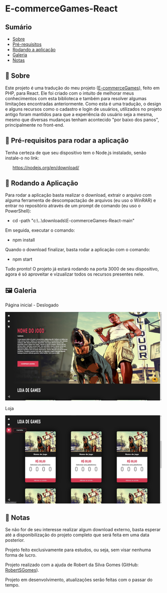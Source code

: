 <h1>E-commerceGames-React</h1>
  <h2>Sumário</h2>
    <ul>
      <li><a href="#sobre">Sobre</a></li>
      <li><a href="#requisitos">Pré-requisitos</a></li>
      <li><a href="#instalacao">Rodando a aplicação</a></li>
      <li><a href="#galeria">Galeria</a></li>
      <li><a href="#nota">Notas</a></li>
    </ul>    
  <h2 id='sobre'>💬 Sobre</h2>
  Este projeto é uma tradução do meu projeto (<a href="https://github.com/RogerSGomes/E-commerceGames">E-commerceGames</a>), feito em PHP, para React. Ele foi criado com o intuito de melhorar meus conhecimentos com esta biblioteca e também para resolver algumas limitações encontradas anteriormente. Como esta é uma tradução, o design e alguns recursos como o cadastro e login de usuários, utilizados no projeto antigo foram mantidos para que a experiência do usuário seja a mesma, mesmo que diversas mudanças tenham acontecido "por baixo dos panos", principalmente no front-end.
  
  <h2 id='requisitos'>🧩 Pré-requisitos para rodar a aplicação</h2>
  <p>Tenha certeza de que seu dispositivo tem o Node.js instalado, senão instale-o no link: 
  <ul>
    <a href="https://nodejs.org/en/download/">https://nodejs.org/en/download/</a>
  </ul>
  
  <h2 id='instalacao'>🚀 Rodando a Aplicação</h2>  
  <p>Para rodar a aplicação basta realizar o download, extrair o arquivo com alguma ferramenta de descompactação de arquivos (eu uso o WinRAR) e entrar no repositório através de um prompt de comando (eu uso o PowerShell):</p>

  <ul>
    <li>
      cd -path "c:\..\downloads\E-commerceGames-React-main"
    </li>
  </ul>
  
  <p>Em seguida, executar o comando:</p>

  <ul>
    <li>npm install</li>
  </ul>
  
  
  <p>Quando o download finalizar, basta rodar a aplicação com o comando:</p>

  <ul>
    <li>npm start</li>
  </ul>
  
  <p>Tudo pronto! O projeto já estará rodando na porta 3000 de seu dispositivo, agora é só aproveitar e vizualizar todos os recursos presentes nele.</p>

  <h2 id='galeria'>🖼 Galeria</h2>
  <p>Página inicial - Deslogado</p>
  <img src="./github/Galeria1.jpg" alt="Galeria 1" />
  <p>Loja</p>
  <img src="./github/Galeria2.jpg" alt="Galeria 2" />
  
  <h2 id='nota'>📃 Notas</h2>
  <p>Se não for de seu interesse realizar algum download externo, basta esperar até a disponibilização do projeto completo que será feita em uma data posterior.</p>
  <p>Projeto feito exclusivamente para estudos, ou seja, sem visar nenhuma forma de lucro.</p>
  <p>Projeto realizado com a ajuda de Robert da Silva Gomes (GitHub: <a href="https://github.com/RobertSGomes/">RobertSGomes</a>).</p>
  <p>Projeto em desenvolvimento, atualizações serão feitas com o passar do tempo.</p>
